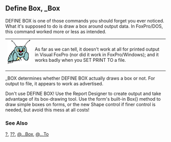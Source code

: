 ## Define Box, _Box

DEFINE BOX is one of those commands you should forget you ever noticed. What it's supposed to do is draw a box around output data. In FoxPro/DOS, this command worked more or less as intended. 

<table border=0 cellspacing=0 cellpadding=0 width=100%>
<tr>
  <td width=17% valign=top>
<img width=95 height=77 src="bug.gif"></p>
  </td>
  <td width=83%>
  <p>As far as we can tell, it doesn't work at all for printed output in Visual FoxPro (nor did it work in FoxPro/Windows); and it works badly when you SET PRINT TO a file.</p>
  </td>
 </tr>
</table>

_BOX determines whether DEFINE BOX actually draws a box or not. For output to file, it appears to work as advertised.

Don't use DEFINE BOX! Use the Report Designer to create output and take advantage of its box-drawing tool. Use the form's built-in Box() method to draw simple boxes on forms, or the new Shape control if finer control is needed, but avoid this mess at all costs!

### See Also

[?](s4g174.md), [??](s4g174.md), [@...Box](s4g178.md), [@...To](s4g178.md)